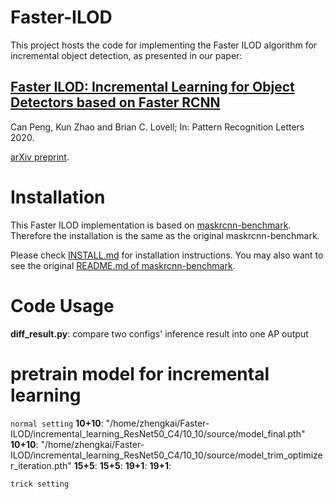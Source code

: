 # Faster-ILOD
This project hosts the code for implementing the Faster ILOD algorithm for incremental object detection, as presented in our paper:

## [Faster ILOD: Incremental Learning for Object Detectors based on Faster RCNN](https://www.sciencedirect.com/science/article/pii/S0167865520303627)

Can Peng, Kun Zhao and Brian C. Lovell; In: Pattern Recognition Letters 2020.

[arXiv preprint](https://arxiv.org/abs/2003.03901).

# Installation

This Faster ILOD implementation is based on [maskrcnn-benchmark](https://github.com/facebookresearch/maskrcnn-benchmark). Therefore the installation is the same as the original maskrcnn-benchmark.

Please check [INSTALL.md](https://github.com/CanPeng123/Faster-ILOD/blob/main/INSTALL.md) for installation instructions. You may also want to see the original [README.md of maskrcnn-benchmark](https://github.com/facebookresearch/maskrcnn-benchmark/blob/master/README.md).


# Code Usage
**diff_result.py**: compare two configs' inference result into one AP output

# pretrain model for incremental learning
`normal setting`
**10+10**: "/home/zhengkai/Faster-ILOD/incremental_learning_ResNet50_C4/10_10/source/model_final.pth"
**10+10**: "/home/zhengkai/Faster-ILOD/incremental_learning_ResNet50_C4/10_10/source/model_trim_optimizer_iteration.pth"
**15+5**:
**15+5**:
**19+1**:
**19+1**:

`trick setting`
